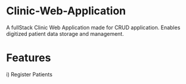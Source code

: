 # Clinic-Web-Application
A fullStack Clinic Web Application made for CRUD application. Enables digitized patient data storage and management.

# Features 
i) Register Patients

